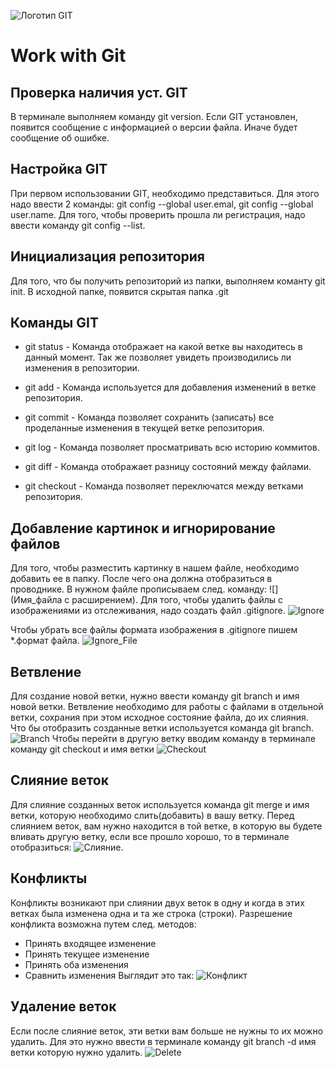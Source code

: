 ![Логотип GIT](git_logo.jpeg)
# Work with Git
## Проверка наличия уст. GIT
В терминале выполняем команду git version. Если GIT установлен, появится сообщение с информацией о версии файла. Иначе будет сообщение об ошибке.
## Настройка GIT
При первом использовании GIT, необходимо представиться. Для этого надо ввести 2 команды: git config --global user.emal, git config --global user.name. Для того, чтобы проверить прошла ли регистрация, надо ввести команду git config --list.
## Инициализация репозитория
Для того, что бы получить репозиторий из папки, выполняем команту git init. В исходной папке, появится скрытая папка .git

## Команды GIT
* git status - Команда отображает на какой ветке вы находитесь в данный момент. Так же позволяет увидеть производились ли изменения в репозитории.

* git add - Команда используется для добавления изменений в ветке репозитория.

* git commit - Команда позволяет сохранить (записать) все проделанные изменения в текущей ветке репозитория.

* git log - Команда позволяет просматривать всю историю коммитов.

* git diff - Команда отображает разницу состояний между файлами.

* git checkout - Команда позволяет переключатся между ветками репозитория.

## Добавление картинок и игнорирование файлов
Для того, чтобы разместить картинку в нашем файле, необходимо добавить ее в папку. После чего она должна отобразиться в проводнике.
В нужном файле прописываем след. команду:
![](Имя_файла с расширением).
Для того, чтобы удалить файлы с изображениями из отслеживания, надо создать файл .gitignore.
![Ignore](git_ignore.jpg)

Чтобы убрать все файлы формата изображения в .gitignore пишем *.формат файла.
![Ignore_File](git_ignore_1.jpg)

## Ветвление
Для создание новой ветки, нужно ввести команду git branch и имя новой ветки. Ветвление необходимо для работы с файлами в отдельной ветки, сохрания при этом исходное состояние файла, до их слияния. Что бы отобразить созданные ветки используется команда git branch.
![Branch](git_branch.jpg) 
Чтобы перейти в другую ветку вводим команду в терминале команду git checkout и имя ветки 
![Checkout](git_checkout.jpg)

## Слияние веток
Для слияние созданных веток используется команда git merge и имя ветки, которую необходимо слить(добавить) в вашу ветку. Перед слиянием веток, вам нужно находится в той ветке, в которую вы будете вливать другую ветку, если все  прошло хорошо, то в терминале отобразиться: ![Cлияние](git_merge.jpg). 

## Конфликты

Конфликты возникают при слиянии двух веток в одну и когда в этих ветках была изменена одна и та же строка (строки). Разрешение конфликта возможна путем след. методов:
* Принять входящее изменение
* Принять текущее изменение
* Принять оба изменения
* Сравнить изменения
Выглядит это так:
![Конфликт](conflict.jpg)

## Удаление веток

Если после слияние веток, эти ветки вам больше не нужны то их можно удалить. Для это нужно ввести в терминале команду git branch -d имя ветки которую нужно удалить.
![Delete](git_delete.jpg)

